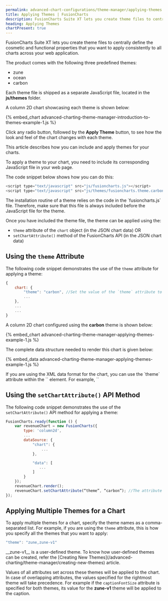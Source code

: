 ```yaml
---
permalink: advanced-chart-configurations/theme-manager/applying-themes.html
title: Applying Themes | FusionCharts
description: FusionCharts Suite XT lets you create theme files to centrally define the cosmetic and functional properties that you want to apply consistently to all charts across your web application.
heading: Applying Themes
chartPresent: true
---
```


<script defer type="text/javascript" src="{{ site.baseurl | append:'assets/fusioncharts/themes/fusioncharts.theme.carbon.js'}}"></script>
<script defer type="text/javascript" src="{{ site.baseurl | append:'assets/fusioncharts/themes/fusioncharts.theme.ocean.js'}}"></script>
<script defer type="text/javascript" src="{{ site.baseurl | append:'assets/fusioncharts/themes/fusioncharts.theme.zune.js'}}"></script>


FusionCharts Suite XT lets you create theme files to centrally define the cosmetic and functional properties that you want to apply consistently to all charts across your web application. 

The product comes with the following three predefined themes:

* zune
* ocean
* carbon

Each theme file is shipped as a separate JavaScript file, located in the __js/themes__ folder.

A column 2D chart showcasing each theme is shown below:

{% embed_chart advanced-charting-theme-manager-introduction-to-themes-example-1.js %}

Click any radio button, followed by the __Apply Theme__ button, to see how the look and feel of the chart changes with each theme.

This article describes how you can include and apply themes for your charts.

To apply a theme to your chart, you need to include its corresponding JavaScript file in your web page.

The code snippet below shows how you can do this:
```javascript
<script type="text/javascript" src="js/fusioncharts.js"></script>
<script type="text/javascript" src="js/themes/fusioncharts.theme.carbon.js"></script>
```

<p class="text-info">
The installation routine of a theme relies on the code in the `fusioncharts.js` file. Therefore, make sure that this file is always included before the JavaScript file for the theme.
</p>

Once you have included the theme file, the theme can be applied using the:

* `theme` attribute of the `chart` object  (in the JSON chart data)
                                    OR
* `setChartAttribute()` method of the FusionCharts API (in the JSON chart data)

## Using the `theme` Attribute
The following code snippet demonstrates the use of the `theme` attribute for applying a theme:
```javascript
{
    chart: {
        "theme": "carbon", //Set the value of the `theme` attribute to the name of the required theme
        ...
    },
    ...
    ...
}
```

A column 2D chart configured using the __carbon__ theme is shown below:

{% embed_chart advanced-charting-theme-manager-applying-themes-example-1.js %}

The complete data structure needed to render this chart is given below:

{% embed_data advanced-charting-theme-manager-applying-themes-example-1.js %}

<p class="text-info">
If you are using the XML data format for the chart, you can use the `theme` attribute within the `<chart>` element. For example, `<chart theme=”carbon”>`
</p>

## Using the `setChartAttribute()` API Method

The following code snippet demonstrates the use of the `setChartAttribute()` API method for applying a theme:
```javascript
FusionCharts.ready(function () {
    var revenueChart = new FusionCharts({
        type: 'column2d',
        ...
        dataSource: {
            "chart": {
                ...
            },

            "data": [
               ...
            ]
        }
    });
    revenueChart.render();
    revenueChart.setChartAttribute(“theme”, “carbon”); //The attribute name and its value are passed as parameters to this method.
});
```

## Applying Multiple Themes for a Chart
To apply multiple themes for a chart, specify the theme names as a comma-separated list. For example, if you are using the `theme` attribute, this is how you specify all the themes that you want to apply:
```javascript
"theme": "zune,zune-v1"
```

<p class="text-info">
__zune-v1__ is a user-defined theme. To know how user-defined themes can be created, refer the [Creating New Themes](/advanced-charting/theme-manager/creating-new-themes) article. 
</p>

Values of all attributes set across these themes will be applied to the chart. In case of overlapping attributes, the values specified for the rightmost theme will take precedence. For example if the `captionFontSize` attribute is specified for both themes, its value for the __zune-v1__ theme will be applied to the caption.



